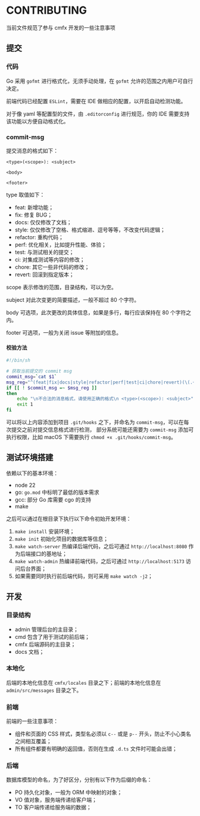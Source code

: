 # CONTRIBUTING

当前文件规范了参与 cmfx 开发的一些注意事项

## 提交

### 代码

Go 采用 `gofmt` 进行格式化，无须手动处理，在 `gofmt` 允许的范围之内用户可自行决定。

前端代码已经配置 `ESLint`，需要在 IDE 做相应的配置，以开启自动检测功能。

对于像 yaml 等配置型的文件，由 `.editorconfig` 进行规范，你的 IDE 需要支持该功能以方便自动格式化。

### commit-msg

提交消息的格式如下：

```text
<type>(<scope>): <subject>

<body>

<footer>
```

type 取值如下：

- feat: 新增功能；
- fix: 修复 BUG；
- docs: 仅仅修改了文档；
- style: 仅仅修改了空格、格式缩进、逗号等等，不改变代码逻辑；
- refactor: 重构代码；
- perf: 优化相关，比如提升性能、体验；
- test: 与测试相关的提交；
- ci: 对集成测试等内容的修改；
- chore: 其它一些非代码的修改；
- revert: 回滚到指定版本；

scope 表示修改的范围，目录结构，可以为空。

subject 对此次变更的简要描述，一般不超过 80 个字符。

body 可选项，此次更改的具体信息，如果是多行，每行应该保持在 80 个字符之内。

footer 可选项，一般为关闭 issue 等附加的信息。

#### 校验方法

```bash
#!/bin/sh

# 获取当前提交的 commit msg
commit_msg=`cat $1`
msg_reg="^(feat|fix|docs|style|refactor|perf|test|ci|chore|revert)(\(.+\))?: .{1,80}"
if [[ ! $commit_msg =~ $msg_reg ]]
then
    echo "\n不合法的消息格式，请使用正确的格式\n <type>(<scope>): <subject>"
    exit 1
fi
```

可以将以上内容添加到项目 `.git/hooks` 之下，并命名为 `commit-msg`，可以在每次提交之前对提交信息格式进行检测，
部分系统可能还需要为 `commit-msg` 添加可执行权限，比如 macOS 下需要执行 `chmod +x .git/hooks/commit-msg`。

## 测试环境搭建

依赖以下的基本环境：

- node 22
- go: `go.mod` 中标明了最低的版本需求
- gcc: 部分 Go 库需要 cgo 的支持
- make

之后可以通过在根目录下执行以下命令初始开发环境：

1. `make install` 安装环境；
1. `make init` 初始化项目的数据库等信息；
1. `make watch-server` 热编译后端代码，之后可通过 `http://localhost:8080` 作为后端接口的基地址；
1. `make watch-admin` 热编译前端代码，之后可通过 `http://localhost:5173` 访问后台界面；
1. 如果需要同时执行前后端代码，则可采用 `make watch -j2`；

## 开发

### 目录结构

- admin 管理后台的主目录；
- cmd 包含了用于测试的前后端；
- cmfx 后端源码的主目录；
- docs 文档；

### 本地化

后端的本地化信息在 `cmfx/locales` 目录之下；前端的本地化信息在 `admin/src/messages` 目录之下。

### 前端

前端的一些注意事项：

- 组件和页面的 CSS 样式，类型名必须以 `c--` 或是 `p--` 开头，防止不小心类名之间相互覆盖；
- 所有组件都要有明确的返回值，否则在生成 `.d.ts` 文件时可能会出错；

### 后端

数据库模型的命名，为了好区分，分别有以下作为后缀的命名：

- PO 持久化对象，一般为 ORM 中映射的对象；
- VO 值对象，服务端传递给客户端；
- TO 客户端传递给服务端的数据；
